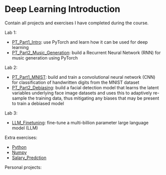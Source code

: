 # Deep Learning Introduction
Contain all projects and exercises I have completed during the course.

Lab 1:
- [PT_Part1_Intro](https://github.com/Hewhoipia/Deep_Learning_Introduction/blob/main/Lab1/PT_Part1_Intro.ipynb): use PyTorch and learn how it can be used for deep learning
- [PT_Part2_Music_Generation](https://github.com/Hewhoipia/Deep_Learning_Introduction/blob/main/Lab1/PT_Part2_Music_Generation.ipynb): build a Recurrent Neural Network (RNN) for music generation using PyTorch

Lab 2:
- [PT_Part1_MNIST](https://github.com/Hewhoipia/Deep_Learning_Introduction/blob/main/Lab2/PT_Part1_MNIST.ipynb):  build and train a convolutional neural network (CNN) for classification of handwritten digits from the MNIST dataset
- [PT_Part2_Debiasing](https://github.com/Hewhoipia/Deep_Learning_Introduction/blob/main/Lab2/PT_Part2_Debiasing.ipynb): build a facial detection model that learns the latent variables underlying face image datasets and uses this to adaptively re-sample the training data, thus mitigating any biases that may be present to train a debiased model

Lab 3:
- [LLM_Finetuning](https://github.com/Hewhoipia/Deep_Learning_Introduction/blob/main/Lab3/LLM_Finetuning.ipynb): fine-tune a multi-billion parameter large language model (LLM)

Extra exercises:
- [Python](https://github.com/Hewhoipia/Deep_Learning_Introduction/tree/main/Exercises/python)
- [Numpy](https://github.com/Hewhoipia/Deep_Learning_Introduction/tree/main/Exercises/numpy)
- [Salary_Predction](https://github.com/Hewhoipia/Deep_Learning_Introduction/blob/main/Exercises/TF_Salary_Prediction.ipynb)

Personal projects:
